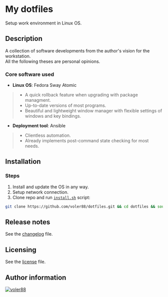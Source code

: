 # My dotfiles

Setup work environment in Linux OS.

## Description

A collection of software developments from the author's vision for the workstation.  
All the following theses are personal opinions.

### Core software used

- **Linux OS**: Fedora Sway Atomic

> - A quick rollback feature when upgrading with package managment.
> - Up-to-date versions of most programs.
> - Beautiful and lightweight window manager with flexible settings of windows and key bindings.

- **Deployment tool**: Ansible

> - Clientless automation.
> - Already implements post-command state checking for most needs.

## Installation

### Steps

1. Install and update the OS in any way.
2. Setup network connection.
3. Clone repo and run [`install.sh`](install.sh) script:

```bash
git clone https://github.com/voler88/dotfiles.git && cd dotfiles && source install.sh
```

## Release notes

See the [changelog](CHANGELOG.md) file.

## Licensing

See the [license](LICENSE) file.

## Author information

[![voler88](https://img.shields.io/badge/voler88-black?style=social&logo=github)](https://github.com/voler88)
